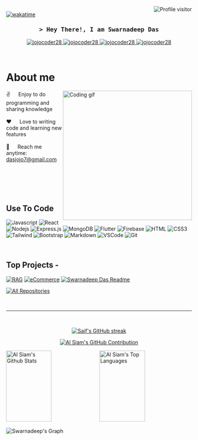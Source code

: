 

<a href="https://komarev.com/ghpvc/?username=jojocoder28">
  <img align="right" src="https://komarev.com/ghpvc/?username=jojocoder28&label=Visitors&color=0e75b6&style=flat" alt="Profile visitor" />
</a>


[![wakatime](https://wakatime.com/badge/user/eebb3dd8-d9b2-40de-9b88-6fd6cac99dbc.svg)](https://wakatime.com/@eebb3dd8-d9b2-40de-9b88-6fd6cac99dbc)

<!-- Intro  -->
<h3 align="center">
        <samp>&gt; Hey There!, I am
                <b>Swarnadeep Das</b>
        </samp>
</h3>




<p align="center">
 <a href="https://jojocoder28.github.io/swarnadeep.io/" target="blank">
  <img src="https://img.shields.io/badge/Website-DC143C?style=for-the-badge&logo=medium&logoColor=white" alt="jojocoder28" />
 </a>
 <a href="https://linkedin.com/in/swarnadeep-das-0836b3221/" target="_blank">
  <img src="https://img.shields.io/badge/LinkedIn-0077B5?style=for-the-badge&logo=linkedin&logoColor=white" alt="jojocoder28"/>
 </a>
 <!-- <a href="https://dev.to/" target="_blank">
  <img src="https://img.shields.io/badge/dev.to-0A0A0A?style=for-the-badge&logo=dev.to&logoColor=white" alt="jojocoder28" />
 </a> -->
 <a href="https://www.instagram.com/swrnd33p/" target="_blank">
  <img src="https://img.shields.io/badge/Instagram-fe4164?style=for-the-badge&logo=instagram&logoColor=white" alt="jojocoder28" />
 </a> 
 <a href="https://www.facebook.com/jojo.das.75/" target="_blank">
  <img src="https://img.shields.io/badge/Facebook-20BEFF?&style=for-the-badge&logo=facebook&logoColor=white" alt="jojocoder28"  />
  </a> 
</p>
<br />

<!-- About Section -->
 # About me
 
<p>
 <img align="right" width="350" src="/assets/programmer.gif" alt="Coding gif" />
  
 ✌️ &emsp; Enjoy to do programming and sharing knowledge <br/><br/>
 ❤️ &emsp; Love to writing code and learning new features<br/><br/>
 📧 &emsp; Reach me anytime: dasjojo7@gmail.com<br/><br/>

</p>

<br/>
<br/>
<br/>

## Use To Code

![Javascript](https://img.shields.io/badge/Javascript-F0DB4F?style=for-the-badge&labelColor=black&logo=javascript&logoColor=F0DB4F)
![React](https://img.shields.io/badge/-React-61DBFB?style=for-the-badge&labelColor=black&logo=react&logoColor=61DBFB)
![Nodejs](https://img.shields.io/badge/Nodejs-3C873A?style=for-the-badge&labelColor=black&logo=node.js&logoColor=3C873A)
![Express.js](https://img.shields.io/badge/Express.js-000000?style=for-the-badge&logo=express&logoColor=white)
![MongoDB](https://img.shields.io/badge/MongoDB-4EA94B?style=for-the-badge&logo=mongodb&logoColor=white)
![Flutter](https://img.shields.io/badge/Flutter-02569B?style=for-the-badge&logo=flutter&logoColor=white)
![Firebase](https://img.shields.io/badge/Firebase-FFCA28?style=for-the-badge&logo=firebase&logoColor=white)
![HTML](https://img.shields.io/badge/HTML5-E34F26?style=for-the-badge&logo=html5&logoColor=white)
![CSS3](https://img.shields.io/badge/CSS3-1572B6?style=for-the-badge&logo=css3&logoColor=white)
![Tailwind](https://img.shields.io/badge/Tailwind_CSS-092749?style=for-the-badge&logo=tailwindcss&logoColor=06B6D4&labelColor=000000)
![Bootstrap](https://img.shields.io/badge/Bootstrap-563D7C?style=for-the-badge&logo=bootstrap&logoColor=white)
![Markdown](https://img.shields.io/badge/Markdown-000000?style=for-the-badge&logo=markdown&logoColor=white)
![VSCode](https://img.shields.io/badge/Visual_Studio-0078d7?style=for-the-badge&logo=visual%20studio&logoColor=white)
![Git](https://img.shields.io/badge/Git-F05032?style=for-the-badge&logo=git&logoColor=white)

<br/>

## Top Projects -
[![RAG](https://github-readme-stats.vercel.app/api/pin/?username=jojocoder28&repo=Mutual_Fund_Chatbot&border_color=7F3FBF&bg_color=0D1117&title_color=C9D1D9&text_color=8B949E&icon_color=7F3FBF)](https://github.com/jojocoder28/Mutual_Fund_Chatbot)
[![eCommerce](https://github-readme-stats.vercel.app/api/pin/?username=jojocoder28&repo=eCommerece_JSP&border_color=7F3FBF&bg_color=0D1117&title_color=C9D1D9&text_color=8B949E&icon_color=7F3FBF)](https://github.com/jojocoder28/eCommerece_JSP)
[![Swarnadeep Das Readme](https://github-readme-stats.vercel.app/api/pin/?username=jojocoder28&repo=jojocoder28&border_color=7F3FBF&bg_color=0D1117&title_color=C9D1D9&text_color=8B949E&icon_color=7F3FBF)](https://github.com/jojocoder28/jojocoder28)

<p align="left">
  <a href="https://github.com/jojocoder28?tab=repositories" target="_blank"><img alt="All Repositories" title="All Repositories" src="https://img.shields.io/badge/-All%20Repos-2962FF?style=for-the-badge&logo=koding&logoColor=white"/></a>
</p>

<br/>
<hr/>
<br/>

<p align="center">
  <a href="https://github.com/jojocoder28">
    <img src="https://github-readme-streak-stats.herokuapp.com/?user=jojocoder28&theme=radical&border=7F3FBF&background=0D1117" alt="Saif's GitHub streak"/>
  </a>
</p>

<p align="center">
  <a href="https://github.com/jojocoder28">
    <img src="https://github-profile-summary-cards.vercel.app/api/cards/profile-details?username=jojocoder28&theme=radical" alt="Al Siam's GitHub Contribution"/>
  </a>
</p>

<a> 
    <a href="https://github.com/jojocoder28"><img alt="Al Siam's Github Stats" src="https://denvercoder1-github-readme-stats.vercel.app/api?username=jojocoder28&show_icons=true&count_private=true&theme=react&border_color=7F3FBF&bg_color=0D1117&title_color=F85D7F&icon_color=F8D866" height="192px" width="49.5%"/></a>
  <a href="https://github.com/jojocoder28"><img alt="Al Siam's Top Languages" src="https://denvercoder1-github-readme-stats.vercel.app/api/top-langs/?username=jojocoder28&langs_count=8&layout=compact&theme=react&border_color=7F3FBF&bg_color=0D1117&title_color=F85D7F&icon_color=F8D866" height="192px" width="49.5%"/></a>
  <br/>
</a>


![Swarnadeep's Graph](https://github-readme-activity-graph.vercel.app/graph?username=jojocoder28&custom_title=Al%20Siam's%20GitHub%20Activity%20Graph&bg_color=0D1117&color=7F3FBF&line=7F3FBF&point=7F3FBF&area_color=FFFFFF&title_color=FFFFFF&area=true)

<!---
jojocoder28/jojocoder28 is a ✨ special ✨ repository because its `README.md` (this file) appears on your GitHub profile.
You can click the Preview link to take a look at your changes.
--->
